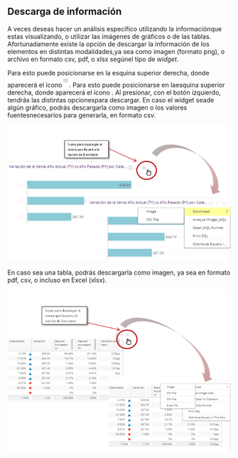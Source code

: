 ## Descarga de información

A veces deseas hacer un análisis específico utilizando la informaciónque estas visualizando, o utilizar las imágenes de gráficos o de las tablas. Afortunadamente existe la opción de descargar la información de los elementos en distintas modalidades,ya sea como imagen (formato png), o archivo en formato csv, pdf, o xlsx segúnel tipo  de *widget*.

Para esto puede posicionarse en la esquina superior derecha, donde aparecerá el ícono![img](trilineas.png). Para esto puede posicionarse en laesquina superior derecha, donde aparecerá el ícono . Al presionar, con el botón izquierdo, tendrás las distintas opcionespara descargar. En caso el widget seade algún gráfico, podrás descargarla como imagen o los valores fuentesnecesarios para generarla, en formato csv.

![img](descarga.png)



En caso sea una tabla, podrás descargarla como imagen, ya sea en formato pdf, csv, o incluso en Excel (xlsx).

![img](descargatabla.png)